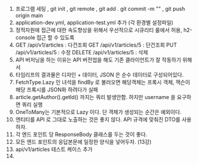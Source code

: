 1. 프로그램 세팅 , git init , git remote , git add . git commit -m "" , git push origin main
2. application-dev.yml, application-test.yml 추가 (각 환경별 설정파일)
3. 정적자원에 접근에 대한 속도향상을 위해서 우선적으로 시큐리티 룰에서 허용, h2-console 접근 할 수 있도록 
4. GET /api/v1/articles : 다건조회
   GET /api/v1/articles/5 : 단건조회
   PUT /api/v1/articles/5 : 수정
   DELETE /api/v1/articles/5 : 삭제
5. API 버저닝을 하는 이유는 API 버전업을 해도 기존 클라이언트가 잘 작동하기 위해서 
6. 타임리프의 결과물은 디자인 + 데이터, JSON 은 순수 데이터로 구성되어있다.
7. FetchType.Lazy 인 녀석을 findBy 로 불러오면 해당객체는 프록시 객체, 잭슨이 해당 프록시를 JSON화 하려다가 실패
8. article.getAuthor().getId() 까지는 쿼리 발생안함. 하지만 username 을 요구하면 쿼리 실행
9. OneToMany는 기본적으로 Lazy 이다. 단 객체가 생성되는 순간은 예외이다. 
10. 엔티티를 API 로 그대로 노출하는 것은 좋지 않다. API 규격에 맞춰진 DTO를 사용하자. 
11. 각 엔드 포인트 당 ResponseBody 클래스를 두는 것이 좋다.
12. 모든 엔드 포인트의 응답본문에 일정한 양식을 넣어두자. (13강)
13. api/v1/articles 테스트 케이스 추가
14. 